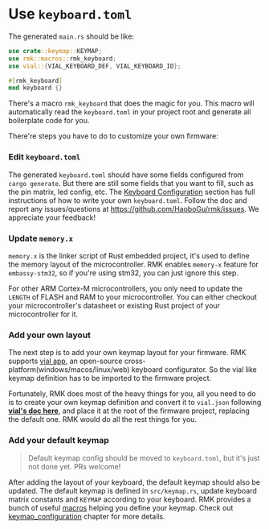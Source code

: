 # Use `keyboard.toml`

The generated `main.rs` should be like:

```rust
use crate::keymap::KEYMAP;
use rmk::macros::rmk_keyboard;
use vial::{VIAL_KEYBOARD_DEF, VIAL_KEYBOARD_ID};

#[rmk_keyboard]
mod keyboard {}
```

There's a macro `rmk_keyboard` that does the magic for you. This macro will automatically read the `keyboard.toml` in your project root and generate all boilerplate code for you.

There're steps you have to do to customize your own firmware:

### Edit `keyboard.toml`

The generated `keyboard.toml` should have some fields configured from `cargo generate`. But there are still some fields that you want to fill, such as the pin matrix, led config, etc. The [Keyboard Configuration](configuration.md) section has full instructions of how to write your own `keyboard.toml`. Follow the doc and report any issues/questions at <https://github.com/HaoboGu/rmk/issues>. We appreciate your feedback!

### Update `memory.x`

`memory.x` is the linker script of Rust embedded project, it's used to define the memory layout of the microcontroller. RMK enables `memory-x` feature for `embassy-stm32`, so if you're using stm32, you can just ignore this step.

For other ARM Cortex-M microcontrollers, you only need to update the `LENGTH` of FLASH and RAM to your microcontroller.
You can either checkout your microcontroller's datasheet or existing Rust project of your microcontroller for it.

### Add your own layout

The next step is to add your own keymap layout for your firmware. RMK supports [vial app](https://get.vial.today/), an
open-source cross-platform(windows/macos/linux/web) keyboard configurator. So the vial like keymap definition has to be
imported to the firmware project.

Fortunately, RMK does most of the heavy things for you, all you need to do is to create your own keymap definition and
convert it to `vial.json` following **[vial's doc here](https://get.vial.today/docs/porting-to-via.html)**, and place it
at the root of the firmware project, replacing the default one. RMK would do all the rest things for you.

### Add your default keymap

> Default keymap config should be moved to `keyboard.toml`, but it's just not done yet. PRs welcome!

After adding the layout of your keyboard, the default keymap should also be updated. The default keymap is defined
in `src/keymap.rs`, update keyboard matrix constants and `KEYMAP` according to your keyboard. RMK provides a bunch of
useful [macros](https://docs.rs/rmk/latest/rmk/#macros) helping you define your keymap. Check
out [keymap_configuration](https://haobogu.github.io/rmk/keymap.html) chapter for more details.